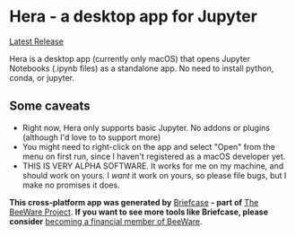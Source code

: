 # Hera - a desktop app for Jupyter

[Latest Release](https://github.com/phildini/hera/releases/latest)

Hera is a desktop app (currently only macOS) that opens Jupyter Notebooks
(.ipynb files) as a standalone app. No need to install python, conda, or jupyter.

## Some caveats

 - Right now, Hera only supports basic Jupyter. No addons or plugins (although 
   I'd love to to support more)
 - You might need to right-click on the app and select "Open" from the menu on 
   first run, since I haven't registered as a macOS developer yet.
 - THIS IS VERY ALPHA SOFTWARE. It works for me on my machine, and should work on
   yours. I _want_ it work on yours, so please file bugs, but I make no promises
   it does.

**This cross-platform app was generated by** [Briefcase](https://github.com/pybee/briefcase) **- part of** [The BeeWare Project](https://pybee.org/). 
**If you want to see more tools like Briefcase, please consider** [becoming a financial member of BeeWare](https://pybee.org/contributing/membership).
